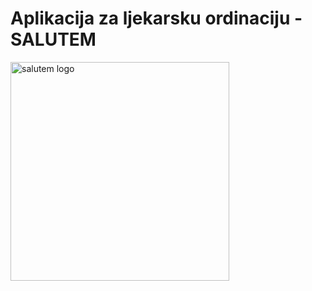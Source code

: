 


<p align="center">
  
  # Aplikacija za ljekarsku ordinaciju - SALUTEM
  
<img src="https://user-images.githubusercontent.com/73299629/127243084-ccdd65b3-3d0b-4e94-a3b2-ca77db5e4aa0.png" width="350" alt="salutem logo"/>


</p>
